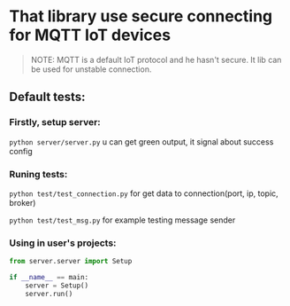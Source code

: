 # That library use secure connecting for MQTT IoT devices

> NOTE:
> MQTT is a default IoT protocol and he hasn't secure.
> It lib can be used for unstable connection.

## Default tests:

### Firstly, setup server:

`python server/server.py`
u can get green output, it signal about success config
### Runing tests:

`python test/test_connection.py`
for get data to connection(port, ip, topic, broker)

`python test/test_msg.py`
for example testing message sender 

### Using in user's projects:

```python
from server.server import Setup

if __name__ == main:
    server = Setup()
    server.run()
```